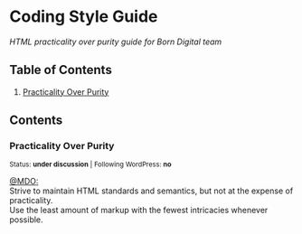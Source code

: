# Coding Style Guide

*HTML practicality over purity guide for Born Digital team*

## Table of Contents

  1. [Practicality Over Purity](#practicality-over-purity)
  
## Contents

### Practicality Over Purity

<sup>Status: **under discussion** | Following WordPress: **no** </sup>

[@MDO:](http://codeguide.co/#html-reducing-markup) <br>
Strive to maintain HTML standards and semantics, but not at the expense of practicality. <br>
Use the least amount of markup with the fewest intricacies whenever possible.
 
